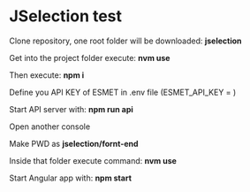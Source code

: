 # JSelection test

Clone repository, one root folder will be downloaded: **jselection**

Get into the project folder execute: **nvm use**

Then execute: **npm i**

Define you API KEY of ESMET in .env file (ESMET_API_KEY = )

Start API server with: **npm run api**

Open another console

Make PWD as **jselection/fornt-end**

Inside that folder execute command: **nvm use**

Start Angular app with: **npm start**
